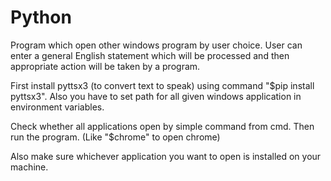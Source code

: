# Python
Program which open other windows program by user choice. 
User can enter a general English statement which will be processed and then appropriate action will be taken by a program.  

First install pyttsx3 (to convert text to speak) using command "$pip install pyttsx3".
Also you have to set path for all given windows application in environment variables.

Check whether all applications open by simple command from cmd. Then run the program.
(Like "$chrome" to open chrome)

Also make sure whichever application you want to open is installed on your machine.
